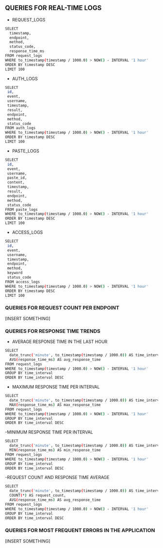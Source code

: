 ## QUERIES FOR REAL-TIME LOGS

- REQUEST_LOGS

```sh
SELECT
  timestamp,
  endpoint,
  method,
  status_code,
  response_time_ms
FROM request_logs
WHERE to_timestamp(timestamp / 1000.0) > NOW() - INTERVAL '1 hour'
ORDER BY timestamp DESC
LIMIT 100
```

- AUTH_LOGS

```sh
SELECT
 id,
 event,
 username,
 timestamp,
 result,
 endpoint,
 method,
 status_code
FROM auth_logs
WHERE to_timestamp(timestamp / 1000.0) > NOW() - INTERVAL '1 hour'
ORDER BY timestamp DESC
LIMIT 100
```

- PASTE_LOGS

```sh
SELECT
 id,
 event,
 username,
 paste_id,
 content,
 timestamp,
 result,
 endpoint,
 method,
 status_code
FROM paste_logs
WHERE to_timestamp(timestamp / 1000.0) > NOW() - INTERVAL '1 hour'
ORDER BY timestamp DESC
LIMIT 100
```

- ACCESS_LOGS

```sh
SELECT
 id,
 event,
 username,
 timestamp,
 endpoint,
 method,
 keyword
 status_code
FROM access_logs
WHERE to_timestamp(timestamp / 1000.0) > NOW() - INTERVAL '1 hour'
ORDER BY timestamp DESC
LIMIT 100
```

### QUERIES FOR REQUEST COUNT PER ENDPOINT
[INSERT SOMETHING] 

### QUERIES FOR RESPONSE TIME TRENDS
- AVERAGE RESPONSE TIME IN THE LAST HOUR

```sh
SELECT
  date_trunc('minute', to_timestamp(timestamp / 1000.0)) AS time_interval,
  AVG(response_time_ms) AS avg_response_time
FROM request_logs
WHERE to_timestamp(timestamp / 1000.0) > NOW() - INTERVAL '1 hour'
GROUP BY time_interval
ORDER BY time_interval DESC
```

- MAXIMUM RESPONSE TIME PER INTERVAL

```sh
SELECT
  date_trunc('minute', to_timestamp(timestamp / 1000.0)) AS time_interval,
  MAX(response_time_ms) AS max_response_time
FROM request_logs
WHERE to_timestamp(timestamp / 1000.0) > NOW() - INTERVAL '1 hour'
GROUP BY time_interval
ORDER BY time_interval DESC
```

-MINIMUM RESPONSE TIME PER INTERVAL

```sh
SELECT
  date_trunc('minute', to_timestamp(timestamp / 1000.0)) AS time_interval,
  MIN(response_time_ms) AS min_response_time
FROM request_logs
WHERE to_timestamp(timestamp / 1000.0) > NOW() - INTERVAL '1 hour'
GROUP BY time_interval
ORDER BY time_interval DESC
```

-REQUEST COUNT AND RESPONSE TIME AVERAGE

```sh
SELECT
  date_trunc('minute', to_timestamp(timestamp / 1000.0)) AS time_interval,
  COUNT(*) AS request_count,
  AVG(response_time_ms) AS avg_response_time
FROM request_logs
WHERE to_timestamp(timestamp / 1000.0) > NOW() - INTERVAL '1 hour'
GROUP BY time_interval
ORDER BY time_interval DESC
```

### QUERIES FOR MOST FREQUENT ERRORS IN THE APPLICATION
[INSERT SOMETHING] 
